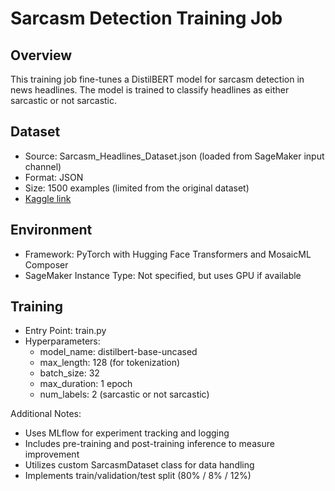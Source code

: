# Sarcasm Detection Training Job

## Overview
This training job fine-tunes a DistilBERT model for sarcasm detection in news headlines. The model is trained to classify headlines as either sarcastic or not sarcastic.

## Dataset
- Source: Sarcasm_Headlines_Dataset.json (loaded from SageMaker input channel)
- Format: JSON
- Size: 1500 examples (limited from the original dataset)
- [Kaggle link](https://www.kaggle.com/datasets/rmisra/news-headlines-dataset-for-sarcasm-detection?resource=download)

## Environment
- Framework: PyTorch with Hugging Face Transformers and MosaicML Composer
- SageMaker Instance Type: Not specified, but uses GPU if available

## Training
- Entry Point: train.py
- Hyperparameters:
  - model_name: distilbert-base-uncased
  - max_length: 128 (for tokenization)
  - batch_size: 32
  - max_duration: 1 epoch
  - num_labels: 2 (sarcastic or not sarcastic)

Additional Notes:
- Uses MLflow for experiment tracking and logging
- Includes pre-training and post-training inference to measure improvement
- Utilizes custom SarcasmDataset class for data handling
- Implements train/validation/test split (80% / 8% / 12%)
